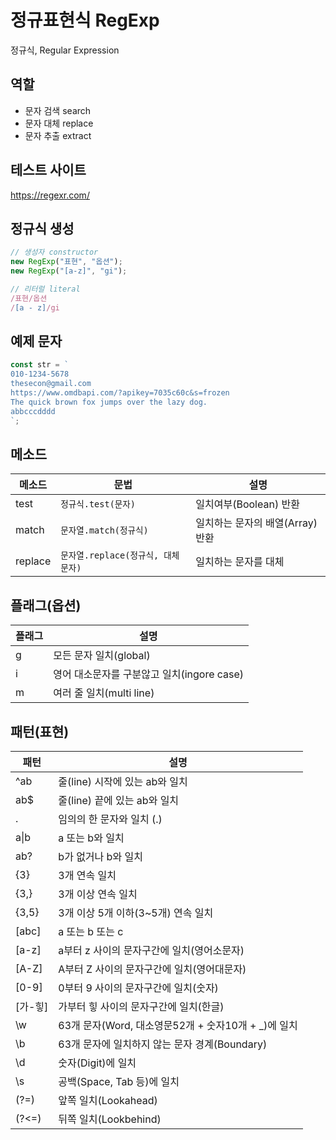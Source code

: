 # 정규표현식 RegExp

정규식, Regular Expression

## 역할

- 문자 검색 search
- 문자 대체 replace
- 문자 추출 extract

## 테스트 사이트

https://regexr.com/

## 정규식 생성

```js
// 생성자 constructor
new RegExp("표현", "옵션");
new RegExp("[a-z]", "gi");

// 리터럴 literal
/표현/옵션
/[a - z]/gi
```

## 예제 문자

```js
const str = `
010-1234-5678
thesecon@gmail.com
https://www.omdbapi.com/?apikey=7035c60c&s=frozen
The quick brown fox jumps over the lazy dog.
abbcccdddd
`;
```

## 메소드

| 메소드  | 문법                               | 설명                             |
| ------- | ---------------------------------- | -------------------------------- |
| test    | `정규식.test(문자)`                | 일치여부(Boolean) 반환           |
| match   | `문자열.match(정규식)`             | 일치하는 문자의 배열(Array) 반환 |
| replace | `문자열.replace(정규식, 대체문자)` | 일치하는 문자를 대체             |

## 플래그(옵션)

| 플래그 | 설명                                       |
| ------ | ------------------------------------------ |
| g      | 모든 문자 일치(global)                     |
| i      | 영어 대소문자를 구분않고 일치(ingore case) |
| m      | 여러 줄 일치(multi line)                   |

## 패턴(표현)

| 패턴       | 설명                                                 |
| ---------- | ---------------------------------------------------- |
| ^ab        | 줄(line) 시작에 있는 ab와 일치                       |
| ab$        | 줄(line) 끝에 있는 ab와 일치                         |
| .          | 임의의 한 문자와 일치 (\.)                           |
| a&verbar;b | a 또는 b와 일치                                      |
| ab?        | b가 없거나 b와 일치                                  |
| {3}        | 3개 연속 일치                                        |
| {3,}       | 3개 이상 연속 일치                                   |
| {3,5}      | 3개 이상 5개 이하(3~5개) 연속 일치                   |
| [abc]      | a 또는 b 또는 c                                      |
| [a-z]      | a부터 z 사이의 문자구간에 일치(영어소문자)           |
| [A-Z]      | A부터 Z 사이의 문자구간에 일치(영어대문자)           |
| [0-9]      | 0부터 9 사이의 문자구간에 일치(숫자)                 |
| [가-힣]    | 가부터 힣 사이의 문자구간에 일치(한글)               |
| \w         | 63개 문자(Word, 대소영문52개 + 숫자10개 + \_)에 일치 |
| \b         | 63개 문자에 일치하지 않는 문자 경계(Boundary)        |
| \d         | 숫자(Digit)에 일치                                   |
| \s         | 공백(Space, Tab 등)에 일치                           |
| (?=)       | 앞쪽 일치(Lookahead)                                 |
| (?<=)      | 뒤쪽 일치(Lookbehind)                                |

